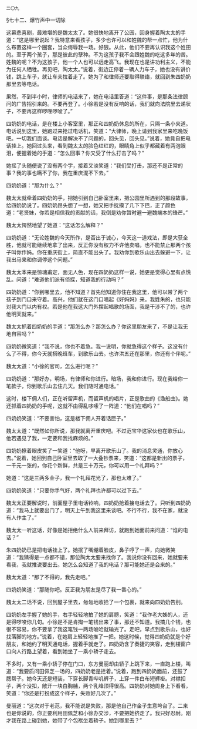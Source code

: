     二〇九 

   §七十二、爆竹声中一切除

   这幕悲喜剧，最难堪的是魏太太了。她很快地离开了公园，回身握着陶太太的手道：“这是哪里说起？我特意来看孩子，多少也许可以和姓魏的帮一点忙，他为什么布置这样一个圈套，当众侮辱我一场。好狠。从此，他们不要再认识我这个姓田的。至于两个孩子，那是彼此的孽种。不为这孩子我不会跟姓魏的吃这多年的苦。姓魏的呢？不为这孩子，他一个人也可以远走高飞。我现在也是讲功利主义，不能为任何人牺牲。再见吧，陶太太。”说着，街边正停着一辆人力车子，她也没有讲价钱，跳上车子，就让车夫拉着走了。她为了和律师还要取得联络，就回到朱四奶奶那里去等电话。

   果然，不到半小时，律师的电话来了，她在电话里答道：“这件事，是那条法律顾问的广告招引来的。不要再登了。小徐若是没有反响的话，我们就向法院里去递状子，不要再这样啰哩啰唆了。”

   四奶奶的电话，是在楼上小客室里，那正和四奶奶休息的所在，只隔一条小夹道。电话说到这里，她跑过来抢过电话机，笑道：“大律师，晚上请到我家里来吃晚饭吧。一切我们面谈。电话是解决不了问题的，回头见，回头见。”说着，她竟自把电话挂上。她回过头来，看到魏太太的脸色红红的，眼睛角上似乎都藏着有两泡眼泪，便握着她的手道：“怎么回事？你又受了什么打击了吗？”

   她摇了头随便说了没有两个字，接着又淡笑道：“我们受打击，那还不是正常的事？我的事也瞒不了你，我在重庆混不下去。”

   四奶奶道：“那为什么？”

   魏太太就牵着四奶奶的手，把她引到自己卧室里来，把公园里所遇到的那段故事，给四奶奶说了。四奶奶昂头想了一想，她又把手抚摸了几下下巴，正了颜色道：“老贤妹，你若是相信我的贡献的话，我倒是劝你暂时避一避魏端本的锋芒。”

   魏太太愕然地望了她道：“这话怎么解释？”

   四奶奶道：“无论姓魏的今天所作，是否出于诚心，今天这一道戏法，即是大获全胜，他就可能继续地拿了出来，反正你没有权力不许他卖唱，也不能禁止那两个孩子叫你作妈。你在重庆街上，简直不能出头了。我劝你到歌乐山出去躲避一下，让我出马来和你调停这个问题。”

   魏太太本来是惊魂甫定，面无人色，现在四奶奶这样一说，她更是觉得心里有点慌乱。问道：“难道他们派有侦探，知道我的行动吗？”

   四奶奶道：“你到哪里去，他不知道？首先他知道你住在我这里，他可以带了两个孩子到门口来守着。高兴，他们就在这门口唱起《好妈妈》来。我姓朱的，也只能对我大门以内有权。若是他在我这大门外摆起唱歌的场面，我是干涉不了的，也许他明天就来。”

   魏太太抓着四奶奶的手道：“那怎么办？那怎么办？你这里朋友来了，不是让我无地自容吗？”

   四奶奶微笑道：“我不说，你也不着急。我一说明，你就急得这个样子。这没有什么了不得，你今天就搭晚班车，到歌乐山去。也许洪五还在那里，你还有个伴呢。”

   魏太太道：“小徐的官司，怎么进行呢？”

   四奶奶道：“那好办，明场，有律师和你进行。暗场，我和你进行。现在我给你一笔款子，你到歌乐山去住几天。我们随时通电话。”

   这时，楼下佣人们，正在听留声机，而留声机的唱片，正是歌曲的《渔船曲》。她还抓着四奶奶的手呢，这就不由得乱哆嗦了一阵道：“他们在唱吗？”

   四奶奶笑道：“不要害怕，这是楼下佣人开着话匣子。”

   魏太太道：“既然如你所说，那我就离开重庆吧。不过范宝华这家伙也在歌乐山，他若遇见了我，一定要和我找麻烦的。”

   四奶奶撩着眼皮笑了一笑道：“他呀，早离开歌乐山了。我的消息灵通，你放心去。”说着，她回到自己卧室里去取了一大叠钞票来，笑道：“这都是新出的票子，一千元一张的，你花个新鲜，共是三十万元，你可以用一个礼拜吗？”

   她道：“这是三两多金子，我一个礼拜花光了，那也太难了。”

   四奶奶笑道：“只要你手气好，两个礼拜也许都可以过下去。”

   魏太太正要解说时，前面屋子里电话铃响，四奶奶抢着接电话去了。只听到四奶奶道：“我马上就要出门了，明天上午到我这里来谈吧。不行不行，我不在家，就没有人作主了。”

   魏太太一听这话，好像是她拒绝什么人前来拜访，就跑到她面前来问道：“谁的电话？”

   朱四奶奶已是把电话挂上了。她抿了嘴绷着脸皮，鼻子哼了一声，向她微笑道：“我猜得是一点都不错，那位陶太太要来找你了。我说你没有回来，她就要来看我，我就推说要出去。她怎么会知道了我的电话？那可能她还是会来的。”

   魏太太道：“那了不得的，我先走吧。”

   四奶奶笑道：“那随你吧。反正我为朋友是尽了我一番心的。”

   魏太太二话不说，回到屋子里去，匆匆地收拾了一个包裹，就来向四奶奶告别。

   四奶奶左手握了她的手，右手轻轻地拍了她的肩膀，笑道：“我作老大姊的人，还是得啰唆你几句。小徐是不是肯掏一笔钱出来了事，那还不知道。我搞几个钱，也很不容易，你不要拿了我这笔钱一两场唆哈就输光了。走吧，早点到歌乐山，也好找落脚的地方。”说着，在她肩上轻轻地推了一把。她这时候，觉得四奶奶就是个好朋友，和她约了明天通电话，握着手就走了。四奶奶含了奏捷的笑容，走到楼窗户口向人行路上望着，看到她坐了一乘小轿子走去。

   不多时，又有一乘小轿子停在门口，东方曼丽却由轿子上跳下来，一直跑上楼，叫道：“我要质问田佩芝一场的，四奶奶老是拦着。”说着，跑到四奶奶面前，还鼓了腮帮子。她今天还是短装，下穿长脚青哔叽裤子，上穿一件白布短裤褂。对襟扣子，两个没扣，敞开一块白胸脯，两个乳峰顶得很高。四奶奶对她周身上下看看，笑道：“你还是打扮成这个样子，失败好几次了。”

   曼丽道：“这次对于老范，我不能说是失败，那是他自己作金子生意垮台了。二来也是你说的，你正要利用田佩芝和小徐办交涉，不要把她挤走了。我只好忍耐。刚才我在路上碰到她，她带了个包袱坐着轿子。她到哪里去？”

